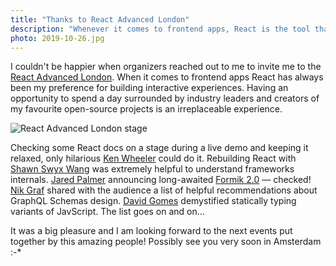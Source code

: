 ```yaml
---
title: "Thanks to React Advanced London"
description: "Whenever it comes to frontend apps, React is the tool that I feel the most comfortable with. Couldn't be happier when organizers reached out to me and invited me to React Advanced London."
photo: 2019-10-26.jpg
---
```


I couldn't be happier when organizers reached out to me to invite me to the [React Advanced London](https://reactadvanced.com). When it comes to frontend apps React has always been my preference for building interactive experiences. Having an opportunity to spend a day surrounded by industry leaders and creators of my favourite open-source projects is an irreplaceable experience.

![React Advanced London stage](/photos/2019-10-26-1.jpg)

Checking some React docs on a stage during a live demo and keeping it relaxed, only hilarious [Ken Wheeler](https://twitter.com/ken_wheeler) could do it. Rebuilding React with [Shawn Swyx Wang](https://twitter.com/swyx) was extremely helpful to understand frameworks internals. [Jared Palmer](https://twitter.com/jaredpalmer) announcing long-awaited [Formik 2.0](https://jaredpalmer.com/formik/) — checked!  [Nik Graf](https://twitter.com/nikgraf) shared with the audience a list of helpful recommendations about GraphQL Schemas design. [David Gomes](https://twitter.com/davidrfgomes) demystified statically typing variants of JavScript. The list goes on and on…

It was a big pleasure and I am looking forward to the next events put together by this amazing people! Possibly see you very soon in Amsterdam :-*
